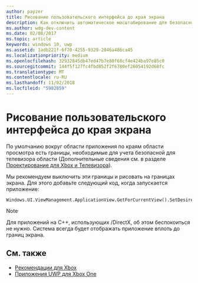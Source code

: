 ```yaml
---
author: payzer
title: Рисование пользовательского интерфейса до края экрана
description: Как отключить автоматическое масштабирование для безопасной области заголовка.
ms.author: wdg-dev-content
ms.date: 02/08/2017
ms.topic: article
keywords: windows 10, uwp
ms.assetid: 1adb221f-6f70-4255-9329-2046a486ca45
ms.localizationpriority: medium
ms.openlocfilehash: 32932845db47ed47b7e80f68cf4e424ba97e85c0
ms.sourcegitcommit: 144f5f127fc4fbd852f2f6780ef26054192d68fc
ms.translationtype: MT
ms.contentlocale: ru-RU
ms.lasthandoff: 11/02/2018
ms.locfileid: "5982859"
---
```

# <a name="how-to-draw-ui-to-the-edge-of-the-screen"></a>Рисование пользовательского интерфейса до края экрана   
По умолчанию вокруг области приложения по краям области просмотра есть границы, необходимые для учета безопасной для телевизора области (Дополнительные сведения см. в разделе [Проектирование для Xbox и Телевизора](../design/devices/designing-for-tv.md#tv-safe-area)). 

Мы рекомендуем выключить эти границы и рисовать на границах экрана. Для этого добавьте следующий код, когда запускается приложение:
   
```
Windows.UI.ViewManagement.ApplicationView.GetForCurrentView().SetDesiredBoundsMode(Windows.UI.ViewManagement.ApplicationViewBoundsMode.UseCoreWindow);
```
   
> [!NOTE]
> Для приложений на C++, использующих /DirectX, об этом беспокоиться не нужно. Система всегда будет отображать приложение вплоть до границ экрана.

## <a name="see-also"></a>См. также
- [Рекомендации для Xbox](tailoring-for-xbox.md)
- [Приложения UWP для Xbox One](index.md)
